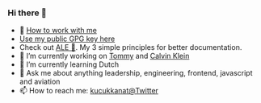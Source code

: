 ### Hi there 👋

- 📜 [How to work with me](howtowork.md)
- [Use my public GPG key here](https://github.com/kucukkanat.gpg)
- Check out [ALE 🍺](https://github.com/kucukkanat/kucukkanat/blob/master/howtowork.md#documentation). My 3 simple principles for better documentation.
- 🔭 I’m currently working on [Tommy](https://tommy.com) and [Calvin Klein](https://calvinklein.com)
- 🌱 I’m currently learning Dutch 
- 💬 Ask me about anything leadership, engineering, frontend, javascript and aviation 
- 📫 How to reach me: [kucukkanat@Twitter](twitter.com/kucukkanat)


